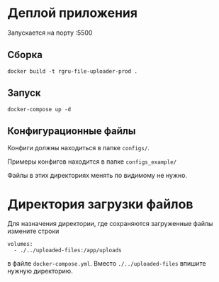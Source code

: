 # Деплой приложения

Запускается на порту :5500


## Сборка

`docker build -t rgru-file-uploader-prod .`


## Запуск

`docker-compose up -d`


## Конфигурационные файлы

Конфиги должны находиться в папке `configs/`. 

Примеры конфигов находится в папке `configs_example/`

Файлы в этих директориях менять по видимому не нужно. 

# Директория загрузки файлов

Для назначения директории, где сохраняются загруженные файлы 
измените строки

    volumes: 
      - ./../uploaded-files:/app/uploads

в файле `docker-compose.yml`. Вместо `./../uploaded-files` 
впишите нужную директорию.



<!-- 
нужно создать линк `./uploads` в директорию, 
где будут реально храниться загруженные файлы. 

Эта директория должна быть доступна для других сервисов. Например для сервиса `image-resizer`, 
который занимается масштабированием изображений.

Можно запусить файл

    ./link-uploads-directory.sh
-->
